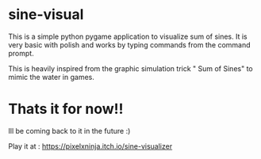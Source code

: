 # sine-visual

This is a simple python pygame application to visualize sum of sines.
It is very basic with polish and works by typing commands from the command prompt.

This is heavily inspired from the graphic simulation trick " Sum of Sines" to mimic the water in games.

# Thats it for now!! 

Ill be coming back to it in the future :)

Play it at : https://pixelxninja.itch.io/sine-visualizer

